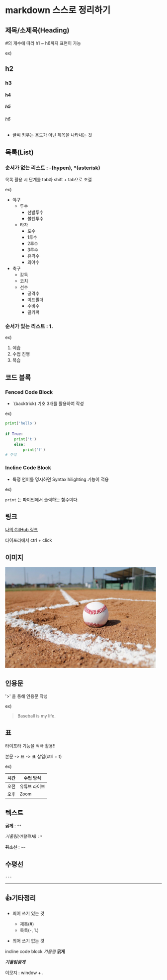 # markdown 스스로 정리하기

## 제목/소제목(Heading)

#의 개수에 따라 h1 ~ h6까지 표현이 가능

ex)

## h2

### h3

#### h4

##### h5

###### h6

- 글씨 키우는 용도가 아닌 제목을 나타내는 것



## 목록(List)

### 순서가 없는 리스트 : -(hypen), *(asterisk)

목록 활용 시 단계를 tab과 shift + tab으로 조절

ex)

- 야구
  - 투수
    - 선발투수
    - 불펜투수
  - 타자
    - 포수
    - 1루수
    - 2루수
    - 3루수
    - 유격수
    - 외야수
- 축구
  - 감독
  - 코치
  - 선수
    - 공격수
    - 미드필더
    - 수비수
    - 골키퍼



### 순서가 있는 리스트 : 1.

ex)

1. 예습
2. 수업 진행
3. 복습



## 코드 블록

### Fenced Code Block

- `(backtrick) 기호 3개를 활용하여 작성

ex)

```python
print('hello')

if True:
    print('t')
    else:
        print('f')
# 주석        
```



### Incline Code Block

- 특정 언어를 명시하면 Syntax hilighting 기능이 적용

ex) 

`print` 는 파이썬에서 출력하는 함수이다.



## 링크

[나의 GitHub 링크](https://github.com/kmckmc5587)

타이포라에서 ctrl + click



## 이미지

<img src="markdown 실습.assets/baseball-16569887844171.jpg" alt="baseball" style="zoom:50%;" />



## 인용문

'>' 을 통해 인용문 작성

ex)

> Baseball is my life.



## 표

타이포라 기능을 적극 활용!!

본문 -> 표 -> 표 삽입(ctrl + t)

ex)

| 시간 | 수업 방식     |
| ---- | ------------- |
| 오전 | 유튜브 라이브 |
| 오후 | Zoom          |



## 텍스트

**굵게** : `**`

*기울림(이탤릭체)* : `*`

~~취소선~~ : `~~`



## 수평선

`---`

---



## 👍기타정리

- 띄어 쓰기 있는 것
  - 제목(#)
  - 목록(-, 1.)

- 띄어 쓰기 없는 것

incline code block *기울림*  **굵게**

***기울림굵게***

이모지 : window + .